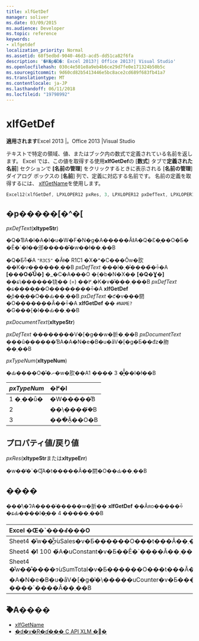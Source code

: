 ```yaml
---
title: xlfGetDef
manager: soliver
ms.date: 03/09/2015
ms.audience: Developer
ms.topic: reference
keywords:
- xlfgetdef
localization_priority: Normal
ms.assetid: 68f5edbd-9040-46d3-acd5-dd51ca82f6fa
description: '�K�p�Ώ�: Excel 2013?| Office 2013?| Visual Studio'
ms.openlocfilehash: 030c4e501e8a9eb4b6ce29d7fe0e171324b50b5c
ms.sourcegitcommit: 9d60cd82b5413446e5bc8ace2cd689f683fb41a7
ms.translationtype: MT
ms.contentlocale: ja-JP
ms.lasthandoff: 06/11/2018
ms.locfileid: "19798992"
---
```

# <a name="xlfgetdef"></a>xlfGetDef

**適用されます**Excel 2013 |。Office 2013 |Visual Studio 
  
テキストで特定の領域、値、またはブック内の数式で定義されている名前を返します。 Excel では、この値を取得する使用**xlfGetDef**の [**数式**] タブで**定義された名前**] セクションで **[名前の管理**] をクリックするときに表示される [**名前の管理**] ダイアログ ボックスの [**名前**] 列で、定義に対応する名前です。 名前の定義を取得するには、 [xlfGetName](xlfgetname.md)を使用します。
  
```cpp
Excel12(xlfGetDef, LPXLOPER12 pxRes, 3, LPXLOPER12 pxDefText, LPXLOPER12 pxDocumentText, LPXLOPER12 pxTypeNum);
```

## <a name="parameters"></a>�p�����[�^�[

_pxDefText_(**xltypeStr**)
  
�Q�ƁA�l�A�I�u�W�F�N�g�A�����ȂǁA�Q�Ɛ�̖��O�Ƃ��Ē�`�ł��邠�����̂�w��ł��܂��B
  
�Q�Ƃ̏ꍇ�́A `"R3C5"` �Ȃǂ� R1C1 �X�^�C���Ŏw�肷��K�v������܂��B  _pxDefText_ ���l�܂��͐����̏ꍇ�A **[���O�̊Ǘ�]** �_�C�A���O �{�b�N�X�� **[�Q�Ɣ͈�]** ��ɕ\������铙�� (=) ��܂߂�K�v�͂���܂���B  _pxDefText_ �ɕ����̖��O�����݂���ꍇ�A **xlfGetDef** �͍ŏ��̖��O��Ԃ��܂��B  _pxDefText_ �ƈ�v���閼�O�����݂��Ȃ��ꍇ�A **xlfGetDef** ��  `#NAME?` �G���[�l��Ԃ��܂��B 
  
_pxDocumentText_(**xltypeStr**)
  
_pxDefText_ �����݂���V�[�g��w�肵�܂��B  _pxDocumentText_ ���ȗ������ƁA�A�N�e�B�u�ȃV�[�g�Ƃ��đz�肳��܂��B 
  
_pxTypeNum_(**xltypeNum**)
  
�Ԃ����O�̎�ނ�w�肷��A1 ���� 3 �͈̔͂̐��l�ł��B
  
|**_pxTypeNum_**|**�߂�l**|
|:-----|:-----|
|1 �܂��͏ȗ�  <br/> |�W�����̂݁B  <br/> |
|2  <br/> |��\�����̂݁B  <br/> |
|3  <br/> |���ׂĂ̖��O�B  <br/> |
   
## <a name="property-valuereturn-value"></a>プロパティ値/戻り値

 _pxRes_(**xltypeStr**または**xltypeErr**)
  
�w��̒�`�Ɋ֘A�t�����Ă��閼�O��Ԃ��܂��B
  
## <a name="remarks"></a>����

���̕\�ɁA����̈�����w�肵�� **xlfGetDef** ��Ăяo�����ꍇ�ɕԂ����l�̗�� 4 �����܂��B 
  
|**Excel �Œ�`���ꂽ���O**|**_pxDefText_**|**_pxDocumentText_**|**_pxTypeNum_**|**�߂�l**|
|:-----|:-----|:-----|:-----|:-----|
|Sheet4 �̎w��͈̔͂ɂ́uSales�v�Ƃ������O���t���Ă��܂��B  <br/> |"R2C2:R9C6"  <br/> |"Sheet4"  <br/> |\<�ȗ�\>  <br/> |"Sales"  <br/> |
|Sheet4 �̒l 100 �́A�uConstant�v�Ƃ��Ē�`����Ă��܂��B  <br/> |"100"  <br/> |"Sheet4"  <br/> |\<�ȗ�\>  <br/> |"Constant"  <br/> |
|Sheet4 �̎w��̐����ɂ́uSumTotal�v�Ƃ������O���t���Ă��܂��B  <br/> |"SUM(R1C1:R10C1)"  <br/> |"Sheet4"  <br/> |\<�ȗ�\>  <br/> |"SumTotal"  <br/> |
|�A�N�e�B�u�ȃV�[�g�̔�\�����uCounter�v�Ƃ��� 3 ����`����Ă��܂��B  <br/> |"3"  <br/> |\<�ȗ�\>  <br/> |2  <br/> |"Counter"  <br/> |
   
## <a name="see-also"></a>�֘A����

- [xlfGetName](xlfgetname.md)
- [�d�v�Ŗ�ɗ��� C API XLM �֐�](essential-and-useful-c-api-xlm-functions.md)

